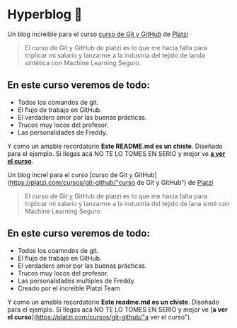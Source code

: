 # Hyperblog 💚

Un blog incre&iacute;ble para el curso [curso de Git y GitHub](https://platzi.com/cursos/git-guthub/ "curso de Git y GitHub") de [Platzi](https://platzi.com/ "Platzi")
>El curso de Git y GitHub de platzi es lo que me hacia falta para triplicar mi salario y lanzarme a la industria del tejido de landa sint&eacute;tica con Machine Learning
>Seguro.

## En este curso veremos de todo:

* Todos los comandos de git.
* El flujo de trabajo en GitHub.
* El verdadero amor por las buenas pr&aacute;cticas.
* Trucos muy locos del profesor.
* Las personalidades de Freddy.

Y como un amable recordatorio **Este README.md es un chiste**. Diseñado para el ejemplo. Si llegas ac&aacute; NO TE LO TOMES EN SERIO y mejor ve [**a ver el curso**](https://platzi.com/cursos/git-github/ "a ver el curso").

Un blog incre&iacute; para el curso [curso de Git y GitHub](https://platzi.com/cursos/git-github/"curso de Git y GitHub") de [Platzi](https://platzi.com/"Platzi")
>El curso de Git y GitHub de platzi es lo que me hacia falta para triplicar mi salario y lanzarme a la industria del tejido de lana sint&eacute; con Machine Learning
>Seguro

## En este curso veremos de todo:
* Todos los coamndos de git.
* El flujo de trabajo en GitHub.
* El verdadero amor por las buenas pr&aacute;cticas.
* Trucos muy locos del profesor.
* Las personalidades multiples de Freddy.
* Creado por el incre&iacute;ble Platzi Team

Y como un amable recordatorio **Este readme.md es un chiste**. Diseñado para el ejemplo. Si llegas ac&aacute; NO TE LO TOMES EN SERIO y mejor ve [**a ver el curso**](https://platzi.com/cursos/git-github/"a ver el curso").


